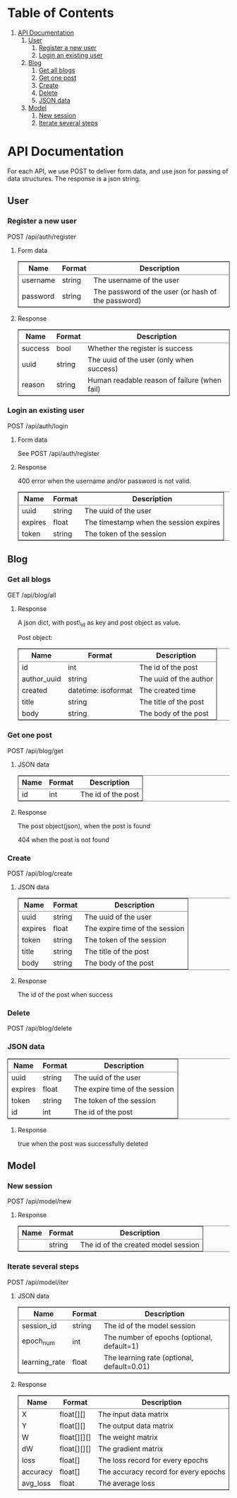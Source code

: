 
# Table of Contents

1.  [API Documentation](#org9365b4c)
    1.  [User](#orgff5ece7)
        1.  [Register a new user](#orge381720)
        2.  [Login an existing user](#orgaec3295)
    2.  [Blog](#org386ad53)
        1.  [Get all blogs](#org1d4ff32)
        2.  [Get one post](#org6779d66)
        3.  [Create](#orga8fc229)
        4.  [Delete](#orged2a3ad)
        5.  [JSON data](#orgc750cc0)
    3.  [Model](#org02f644d)
        1.  [New session](#org11c9782)
        2.  [Iterate several steps](#org0d7d115)


<a id="org9365b4c"></a>

# API Documentation

For each API, we use POST to deliver form data, and use json for passing of
data structures. The response is a json string.


<a id="orgff5ece7"></a>

## User


<a id="orge381720"></a>

### Register a new user

POST /api/auth/register

1.  Form data

    <table border="2" cellspacing="0" cellpadding="6" rules="groups" frame="hsides">
    
    
    <colgroup>
    <col  class="org-left" />
    
    <col  class="org-left" />
    
    <col  class="org-left" />
    </colgroup>
    <thead>
    <tr>
    <th scope="col" class="org-left">Name</th>
    <th scope="col" class="org-left">Format</th>
    <th scope="col" class="org-left">Description</th>
    </tr>
    </thead>
    
    <tbody>
    <tr>
    <td class="org-left">username</td>
    <td class="org-left">string</td>
    <td class="org-left">The username of the user</td>
    </tr>
    
    
    <tr>
    <td class="org-left">password</td>
    <td class="org-left">string</td>
    <td class="org-left">The password of the user (or hash of the password)</td>
    </tr>
    </tbody>
    </table>

2.  Response

    <table border="2" cellspacing="0" cellpadding="6" rules="groups" frame="hsides">
    
    
    <colgroup>
    <col  class="org-left" />
    
    <col  class="org-left" />
    
    <col  class="org-left" />
    </colgroup>
    <thead>
    <tr>
    <th scope="col" class="org-left">Name</th>
    <th scope="col" class="org-left">Format</th>
    <th scope="col" class="org-left">Description</th>
    </tr>
    </thead>
    
    <tbody>
    <tr>
    <td class="org-left">success</td>
    <td class="org-left">bool</td>
    <td class="org-left">Whether the register is success</td>
    </tr>
    
    
    <tr>
    <td class="org-left">uuid</td>
    <td class="org-left">string</td>
    <td class="org-left">The uuid of the user (only when success)</td>
    </tr>
    
    
    <tr>
    <td class="org-left">reason</td>
    <td class="org-left">string</td>
    <td class="org-left">Human readable reason of failure (when fail)</td>
    </tr>
    </tbody>
    </table>


<a id="orgaec3295"></a>

### Login an existing user

POST /api/auth/login

1.  Form data

    See POST /api/auth/register

2.  Response

    400 error when the username and/or password is not valid.
    
    <table border="2" cellspacing="0" cellpadding="6" rules="groups" frame="hsides">
    
    
    <colgroup>
    <col  class="org-left" />
    
    <col  class="org-left" />
    
    <col  class="org-left" />
    </colgroup>
    <thead>
    <tr>
    <th scope="col" class="org-left">Name</th>
    <th scope="col" class="org-left">Format</th>
    <th scope="col" class="org-left">Description</th>
    </tr>
    </thead>
    
    <tbody>
    <tr>
    <td class="org-left">uuid</td>
    <td class="org-left">string</td>
    <td class="org-left">The uuid of the user</td>
    </tr>
    
    
    <tr>
    <td class="org-left">expires</td>
    <td class="org-left">float</td>
    <td class="org-left">The timestamp when the session expires</td>
    </tr>
    
    
    <tr>
    <td class="org-left">token</td>
    <td class="org-left">string</td>
    <td class="org-left">The token of the session</td>
    </tr>
    </tbody>
    </table>


<a id="org386ad53"></a>

## Blog


<a id="org1d4ff32"></a>

### Get all blogs

GET /api/blog/all

1.  Response

    A json dict, with post\\<sub>id</sub> as key and post object as value.
    
    Post object:
    
    <table border="2" cellspacing="0" cellpadding="6" rules="groups" frame="hsides">
    
    
    <colgroup>
    <col  class="org-left" />
    
    <col  class="org-left" />
    
    <col  class="org-left" />
    </colgroup>
    <thead>
    <tr>
    <th scope="col" class="org-left">Name</th>
    <th scope="col" class="org-left">Format</th>
    <th scope="col" class="org-left">Description</th>
    </tr>
    </thead>
    
    <tbody>
    <tr>
    <td class="org-left">id</td>
    <td class="org-left">int</td>
    <td class="org-left">The id of the post</td>
    </tr>
    
    
    <tr>
    <td class="org-left">author_uuid</td>
    <td class="org-left">string</td>
    <td class="org-left">The uuid of the author</td>
    </tr>
    
    
    <tr>
    <td class="org-left">created</td>
    <td class="org-left">datetime: isoformat</td>
    <td class="org-left">The created time</td>
    </tr>
    
    
    <tr>
    <td class="org-left">title</td>
    <td class="org-left">string</td>
    <td class="org-left">The title of the post</td>
    </tr>
    
    
    <tr>
    <td class="org-left">body</td>
    <td class="org-left">string</td>
    <td class="org-left">The body of the post</td>
    </tr>
    </tbody>
    </table>


<a id="org6779d66"></a>

### Get one post

POST /api/blog/get

1.  JSON data

    <table border="2" cellspacing="0" cellpadding="6" rules="groups" frame="hsides">
    
    
    <colgroup>
    <col  class="org-left" />
    
    <col  class="org-left" />
    
    <col  class="org-left" />
    </colgroup>
    <thead>
    <tr>
    <th scope="col" class="org-left">Name</th>
    <th scope="col" class="org-left">Format</th>
    <th scope="col" class="org-left">Description</th>
    </tr>
    </thead>
    
    <tbody>
    <tr>
    <td class="org-left">id</td>
    <td class="org-left">int</td>
    <td class="org-left">The id of the post</td>
    </tr>
    </tbody>
    </table>

2.  Response

    The post object(json), when the post is found
    
    404 when the post is not found


<a id="orga8fc229"></a>

### Create

POST /api/blog/create

1.  JSON data

    <table border="2" cellspacing="0" cellpadding="6" rules="groups" frame="hsides">
    
    
    <colgroup>
    <col  class="org-left" />
    
    <col  class="org-left" />
    
    <col  class="org-left" />
    </colgroup>
    <thead>
    <tr>
    <th scope="col" class="org-left">Name</th>
    <th scope="col" class="org-left">Format</th>
    <th scope="col" class="org-left">Description</th>
    </tr>
    </thead>
    
    <tbody>
    <tr>
    <td class="org-left">uuid</td>
    <td class="org-left">string</td>
    <td class="org-left">The uuid of the user</td>
    </tr>
    
    
    <tr>
    <td class="org-left">expires</td>
    <td class="org-left">float</td>
    <td class="org-left">The expire time of the session</td>
    </tr>
    
    
    <tr>
    <td class="org-left">token</td>
    <td class="org-left">string</td>
    <td class="org-left">The token of the session</td>
    </tr>
    
    
    <tr>
    <td class="org-left">title</td>
    <td class="org-left">string</td>
    <td class="org-left">The title of the post</td>
    </tr>
    
    
    <tr>
    <td class="org-left">body</td>
    <td class="org-left">string</td>
    <td class="org-left">The body of the post</td>
    </tr>
    </tbody>
    </table>

2.  Response

    The id of the post when success


<a id="orged2a3ad"></a>

### Delete

POST /api/blog/delete


<a id="orgc750cc0"></a>

### JSON data

<table border="2" cellspacing="0" cellpadding="6" rules="groups" frame="hsides">


<colgroup>
<col  class="org-left" />

<col  class="org-left" />

<col  class="org-left" />
</colgroup>
<thead>
<tr>
<th scope="col" class="org-left">Name</th>
<th scope="col" class="org-left">Format</th>
<th scope="col" class="org-left">Description</th>
</tr>
</thead>

<tbody>
<tr>
<td class="org-left">uuid</td>
<td class="org-left">string</td>
<td class="org-left">The uuid of the user</td>
</tr>


<tr>
<td class="org-left">expires</td>
<td class="org-left">float</td>
<td class="org-left">The expire time of the session</td>
</tr>


<tr>
<td class="org-left">token</td>
<td class="org-left">string</td>
<td class="org-left">The token of the session</td>
</tr>


<tr>
<td class="org-left">id</td>
<td class="org-left">int</td>
<td class="org-left">The id of the post</td>
</tr>
</tbody>
</table>

1.  Response

    true when the post was successfully deleted


<a id="org02f644d"></a>

## Model


<a id="org11c9782"></a>

### New session

POST /api/model/new

1.  Response

    <table border="2" cellspacing="0" cellpadding="6" rules="groups" frame="hsides">
    
    
    <colgroup>
    <col  class="org-left" />
    
    <col  class="org-left" />
    
    <col  class="org-left" />
    </colgroup>
    <thead>
    <tr>
    <th scope="col" class="org-left">Name</th>
    <th scope="col" class="org-left">Format</th>
    <th scope="col" class="org-left">Description</th>
    </tr>
    </thead>
    
    <tbody>
    <tr>
    <td class="org-left">&#xa0;</td>
    <td class="org-left">string</td>
    <td class="org-left">The id of the created model session</td>
    </tr>
    </tbody>
    </table>


<a id="org0d7d115"></a>

### Iterate several steps

POST /api/model/iter

1.  JSON data

    <table border="2" cellspacing="0" cellpadding="6" rules="groups" frame="hsides">
    
    
    <colgroup>
    <col  class="org-left" />
    
    <col  class="org-left" />
    
    <col  class="org-left" />
    </colgroup>
    <thead>
    <tr>
    <th scope="col" class="org-left">Name</th>
    <th scope="col" class="org-left">Format</th>
    <th scope="col" class="org-left">Description</th>
    </tr>
    </thead>
    
    <tbody>
    <tr>
    <td class="org-left">session_id</td>
    <td class="org-left">string</td>
    <td class="org-left">The id of the model session</td>
    </tr>
    
    
    <tr>
    <td class="org-left">epoch<sub>num</sub></td>
    <td class="org-left">int</td>
    <td class="org-left">The number of epochs (optional, default=1)</td>
    </tr>
    
    
    <tr>
    <td class="org-left">learning_rate</td>
    <td class="org-left">float</td>
    <td class="org-left">The learning rate (optional, default=0.01)</td>
    </tr>
    </tbody>
    </table>

2.  Response

    <table border="2" cellspacing="0" cellpadding="6" rules="groups" frame="hsides">
    
    
    <colgroup>
    <col  class="org-left" />
    
    <col  class="org-left" />
    
    <col  class="org-left" />
    </colgroup>
    <thead>
    <tr>
    <th scope="col" class="org-left">Name</th>
    <th scope="col" class="org-left">Format</th>
    <th scope="col" class="org-left">Description</th>
    </tr>
    </thead>
    
    <tbody>
    <tr>
    <td class="org-left">X</td>
    <td class="org-left">float[][]</td>
    <td class="org-left">The input data matrix</td>
    </tr>
    
    
    <tr>
    <td class="org-left">Y</td>
    <td class="org-left">float[][]</td>
    <td class="org-left">The output data matrix</td>
    </tr>
    
    
    <tr>
    <td class="org-left">W</td>
    <td class="org-left">float[][][]</td>
    <td class="org-left">The weight matrix</td>
    </tr>
    
    
    <tr>
    <td class="org-left">dW</td>
    <td class="org-left">float[][][]</td>
    <td class="org-left">The gradient matrix</td>
    </tr>
    
    
    <tr>
    <td class="org-left">loss</td>
    <td class="org-left">float[]</td>
    <td class="org-left">The loss record for every epochs</td>
    </tr>
    
    
    <tr>
    <td class="org-left">accuracy</td>
    <td class="org-left">float[]</td>
    <td class="org-left">The accuracy record for every epochs</td>
    </tr>
    
    
    <tr>
    <td class="org-left">avg_loss</td>
    <td class="org-left">float</td>
    <td class="org-left">The average loss</td>
    </tr>
    </tbody>
    </table>

